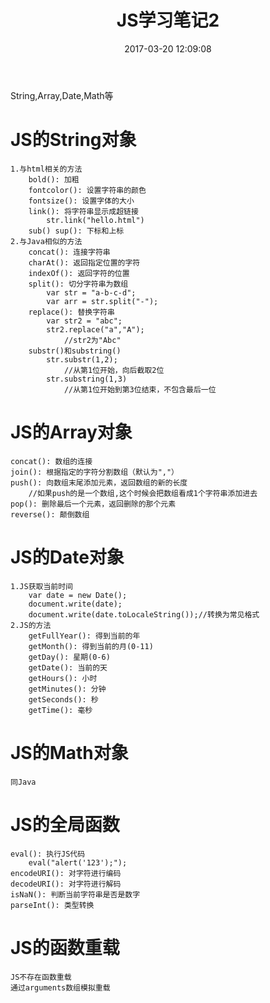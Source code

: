 ﻿---
title: JS学习笔记2
date: 2017-03-20 12:09:08
tags:
- JS
- Web
toc: true
---


String,Array,Date,Math等
<!--more-->
# JS的String对象
	1.与html相关的方法
		bold(): 加粗
		fontcolor(): 设置字符串的颜色
		fontsize(): 设置字体的大小
		link(): 将字符串显示成超链接
			str.link("hello.html")
		sub() sup(): 下标和上标
	2.与Java相似的方法
		concat(): 连接字符串
		charAt(): 返回指定位置的字符
		indexOf(): 返回字符的位置
		split(): 切分字符串为数组
			var str = "a-b-c-d";
			var arr = str.split("-");
		replace(): 替换字符串
			var str2 = "abc";
			str2.replace("a","A");
				//str2为"Abc"
		substr()和substring()
			str.substr(1,2);
				//从第1位开始，向后截取2位
			str.substring(1,3)
				//从第1位开始到第3位结束，不包含最后一位
# JS的Array对象
	concat(): 数组的连接
	join(): 根据指定的字符分割数组（默认为","）
	push(): 向数组末尾添加元素，返回数组的新的长度
		//如果push的是一个数组,这个时候会把数组看成1个字符串添加进去
	pop(): 删除最后一个元素，返回删除的那个元素
	reverse(): 颠倒数组
# JS的Date对象
	1.JS获取当前时间
		var date = new Date();
		document.write(date);
		document.write(date.toLocaleString());//转换为常见格式
	2.JS的方法
		getFullYear(): 得到当前的年
		getMonth(): 得到当前的月(0-11)
		getDay(): 星期(0-6)
		getDate(): 当前的天
		getHours(): 小时	
		getMinutes(): 分钟
		getSeconds(): 秒
		getTime(): 毫秒
# JS的Math对象
	同Java
# JS的全局函数
	eval(): 执行JS代码
		eval("alert('123');");
	encodeURI(): 对字符进行编码
	decodeURI(): 对字符进行解码
	isNaN(): 判断当前字符串是否是数字
	parseInt(): 类型转换
# JS的函数重载
	JS不存在函数重载
	通过arguments数组模拟重载
